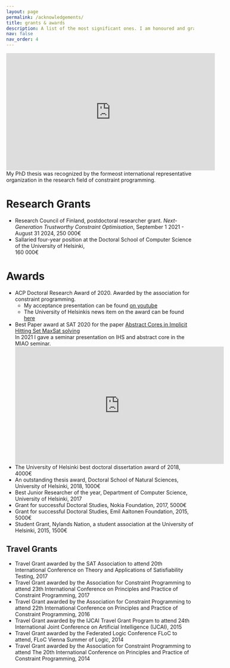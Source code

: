 ```yaml
---
layout: page
permalink: /acknowledgements/
title: grants & awards
description: A list of the most significant ones. I am honoured and grateful to have received each one.
nav: false
nav_order: 4
---
```


<div style="text-align: center;">
<iframe width="560" height="315" src="https://www.youtube.com/embed/Eg-vq0-CIqg?si=EvgnVNYOHOYRy50g" title="ACP Award Presentation" frameborder="0" allow="accelerometer; autoplay; clipboard-write; encrypted-media; gyroscope; picture-in-picture; web-share" allowfullscreen></iframe>
</div>
<div class="caption">
    My PhD thesis was recognized by the formeost international representative organization in the research field of constraint programming. 
</div>

# Research Grants

- Research Council of Finland, postdoctoral researcher grant. _Next-Generation Trustworthy Constraint Optimisation_, September 1 2021 - August 31 2024, 250 000€
- Sallaried four-year position at the Doctoral School of Computer Science of the University of Helsinki,  
  160 000€

# Awards

- ACP Doctoral Research Award of 2020. Awarded by the association for constraint programming.
  - My acceptance presentation can be found [on youtube](https://www.youtube.com/watch?v=Eg-vq0-CIqg)
  - The University of Helsinkis news item on the award can be found [here](https://www.helsinki.fi/en/faculty-science/news/computer-scientist-jeremias-berg-receives-international-dissertation-award)
- Best Paper award at SAT 2020 for the paper [Abstract Cores in Implicit Hitting Set MaxSat solving](https://www.cs.helsinki.fi/u/jezberg/papers/SAT2020_Berg_Bacchus_Poole.pdf)  
   In 2021 I gave a seminar presentation on IHS and abstract core in the MIAO seminar.
    <div style="text-align: center;">
    <iframe width="560" height="315" src="https://www.youtube.com/embed/rDz1iVO5Yjg?si=er3JQjnR9urzT4VA" title="Abstract Cores" frameborder="0" allow="accelerometer; autoplay; clipboard-write; encrypted-media; gyroscope; picture-in-picture; web-share" allowfullscreen></iframe></div>
- The University of Helsinki best doctoral dissertation award of 2018, 4000€
- An outstanding thesis award, Doctoral School of Natural Sciences, University of Helsinki, 2018, 1000€
- Best Junior Researcher of the year, Department of Computer Science, University of Helsinki, 2017
- Grant for successful Doctoral Studies, Nokia Foundation, 2017, 5000€
- Grant for successful Doctoral Studies, Emil Aaltonen Foundation, 2015, 5000€
- Student Grant, Nylands Nation, a student association at the University of Helsinki, 2015, 1500€

## Travel Grants

- Travel Grant awarded by the SAT Association to attend 20th International Conference on Theory and Applications of Satisfiability Testing, 2017
- Travel Grant awarded by the Association for Constraint Programming to attend 23th International Conference on Principles and Practice of Constraint Programming, 2017
- Travel Grant awarded by the Association for Constraint Programming to attend 22th International Conference on Principles and Practice of Constraint Programming, 2016
- Travel Grant awarded by the IJCAI Travel Grant Program to attend 24th International Joint Conference on Artificial Intelligence (IJCAI), 2015
- Travel Grant awarded by the Federated Logic Conference FLoC to attend, FLoC Vienna Summer of Logic, 2014
- Travel Grant awarded by the Association for Constraint Programming to attend The 20th International Conference on Principles and Practice of Constraint Programming, 2014
